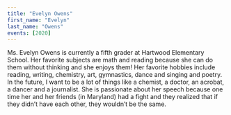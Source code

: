 ```yaml
---
title: "Evelyn Owens"
first_name: "Evelyn"
last_name: "Owens"
events: [2020]
---
```


Ms. Evelyn Owens is currently a fifth grader at Hartwood Elementary School. Her favorite subjects are math and reading because she can do them without thinking and she enjoys them! Her favorite hobbies include reading, writing, chemistry, art, gymnastics, dance and singing and poetry. In the future, I want to be a lot of things like a chemist, a doctor, an acrobat, a dancer and a journalist. She is passionate about her speech because one time her and her friends (in Maryland) had a fight and they realized that if they didn’t have each other, they wouldn’t be the same. 
